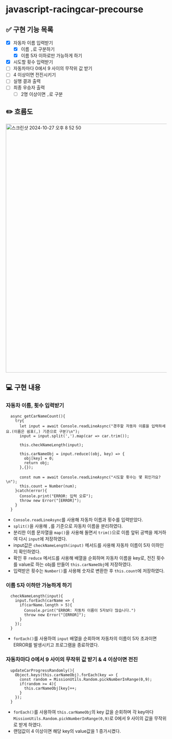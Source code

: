 # javascript-racingcar-precourse

## ✅ 구현 기능 목록

- [x] 자동차 이름 입력받기
  - [x] 이름 `,`로 구분하기
  - [x] 이름 5자 이하로만 가능하게 하기
- [x] 시도할 횟수 입력받기
- [ ] 자동차마다 0에서 9 사이의 무작위 값 받기
- [ ] 4 이상이면 전진시키기
- [ ] 실행 결과 출력
- [ ] 최종 우승자 출력
  - [ ] 2명 이상이면 `,`로 구분

## ✏️ 흐름도

<img width="779" alt="스크린샷 2024-10-27 오후 8 52 50" src="https://github.com/user-attachments/assets/9d274ab5-d43d-40bd-8946-29d57ef992a7">

## 💻 구현 내용

### 자동차 이름, 횟수 입력받기

```
  async getCarNameCount(){
    try{
      let input = await Console.readLineAsync("경주할 자동차 이름을 입력하세요.(이름은 쉼표(,) 기준으로 구분)\n");
      input = input.split(',').map(car => car.trim());

      this.checkNameLength(input);

      this.carNameObj = input.reduce((obj, key) => {
        obj[key] = 0;
        return obj;
      },{});

      const num = await Console.readLineAsync("시도할 횟수는 몇 회인가요?\n");
      this.count = Number(num);
    }catch(error){
      Console.print("ERROR: 입력 오류");
      throw new Error("[ERROR]");
    }
  }
```

- `Console.readLineAsync`를 사용해 자동차 이름과 횟수를 입력받았다.
- `split()`을 사용해 `,`를 기준으로 자동차 이름을 분리하였다.
- 분리한 이름 문자열을 `map()`을 사용해 돌면서 `trim()`으로 이름 앞뒤 공백을 제거하여 다시 `input`에 저장하였다.
- input값은 `checkNameLength(input)` 메서드를 사용해 자동차 이름이 5자 이하인지 확인하였다.
- 확인 후 `reduce` 메서드를 사용해 배열을 순회하며 자동차 이름을 key로, 전진 횟수를 value로 하는 obj를 만들어 `this.carNameObj`에 저장하였다.
- 입력받은 횟수는 `Number()`를 사용해 숫자로 변환한 후 `this.count`에 저장하였다.

### 이름 5자 이하만 가능하게 하기

```
  checkNameLength(input){
    input.forEach(carName => {
      if(carName.length > 5){
        Console.print("ERROR: 자동차 이름이 5자보다 많습니다.")
        throw new Error("[ERROR]");
      }
    });
  }
```

- `forEach()`를 사용하여 `input` 배열을 순회하며 자동차의 이름이 5자 초과이면 ERROR를 발생시키고 프로그램을 종료하였다.

### 자동차마다 0에서 9 사이의 무작위 값 받기 & 4 이상이면 전진

```
  updateCarProgressRandomly(){
    Object.keys(this.carNameObj).forEach(key => {
      const random = MissionUtils.Random.pickNumberInRange(0,9);
      if(random >= 4){
        this.carNameObj[key]++;
      }
    });
  }
```

- `forEach()`를 사용하여 `this.carNameObj`의 key 값을 순회하며 각 key마다 `MissionUtils.Random.pickNumberInRange(0,9)`로 0에서 9 사이의 값을 무작위로 받게 하였다.
- 랜덤값이 4 이상이면 해당 key의 value값을 1 증가시켰다.
